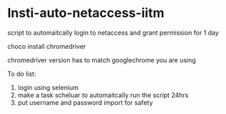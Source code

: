 # Insti-auto-netaccess-iitm
script to automaitcally login to netaccess and grant permission for 1 day

choco install chromedriver

chromedriver version has to match googlechrome you are using


To do list:
1.  login using selenium
2.  make a task scheluar to automaitcally run the script 24hrs
3.  put username and password import for safety